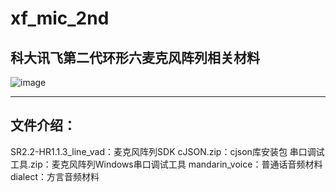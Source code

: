 # xf_mic_2nd
## 科大讯飞第二代环形六麦克风阵列相关材料
![image](https://github.com/RoseBrother/xf_mic_2nd/assets/64388189/e9c26b8e-31e7-426c-b092-49f42e94fb19)


*********************************************************************
## 文件介绍：
SR2.2-HR1.1.3_line_vad：麦克风阵列SDK
cJSON.zip：cjson库安装包
串口调试工具.zip：麦克风阵列Windows串口调试工具
mandarin_voice：普通话音频材料
dialect：方言音频材料
